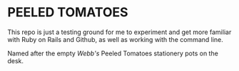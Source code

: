 # PEELED TOMATOES

This repo is just a testing ground for me to experiment and get more familiar with Ruby on Rails and Github, as well as working with the command line.

Named after the empty _Webb's_ Peeled Tomatoes stationery pots on the desk.